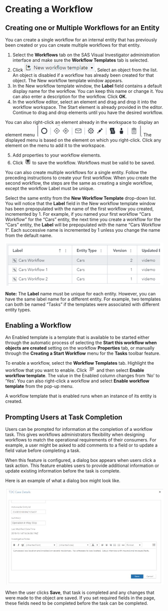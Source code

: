 
# Creating a Workflow

## Creating one or Multiple Workflows for an Entity

You can create a single workflow for an internal entity that has previously been created or you can create multiple workflows for that entity.

1. Select the **Workflows** tab on the SAS Visual Investigator administration interface and make sure the **Workflow Templates** tab is selected.
2. Click ![ ](images/new-workflow-template.png). Select an object from the list. An object is disabled if a workflow has already been created for that object. The New workflow template window appears.
3. In the New workflow template window, the **Label** field contains a default display name for the workflow. You can keep this name or change it. You can also enter a description for the workflow. Click **OK**.
4. In the workflow editor, select an element and drag and drop it into the workflow workspace. The Start element is already provided in the editor. Continue to drag and drop elements until you have the desired workflow.

You can also right-click an element already in the workspace to display an element menu ![ ](images/elements.png). The displayed menu is based on the element on which you right-click. Click any element on the menu to add it to the workspace.

5. Add properties to your workflow elements.
6. Click ![ ](images/save-icon.png) to save the workflow. Workflows must be valid to be saved.

You can also create multiple workflows for a single entity. Follow the preceding instructions to create your first workflow. When you create the second workflow, the steps are the same as creating a single workflow, except the workflow Label must be unique.

Select the same entity from the **New Workflow Template** drop-down list. You will notice that the **Label** field in the New workflow template window has been prepopulated with the name of the first workflow you created, incremented by 1. For example, if you named your first workflow “Cars Workflow” for the “Cars” entity, the next time you create a workflow for the “Cars” entity, the **Label** will be prepopulated with the name “Cars Workflow 1”. Each successive name is incremented by 1 unless you change the name from the default name.

![ ](images/workflow-increments.png)

**Note:** The **Label** name must be unique for each entity. However, you can have the same label name for a different entity. For example, two templates can both be named “Tasks” if the templates were associated with different entity types.

## Enabling a Workflow

An Enabled template is a template that is available to be started either through the automatic process of selecting the **Start this workflow when <Entity Name> objects are created** setting on the workflow **Properties** tab, or manually through the **Creating a Start Workflow** menu for the **Tasks** toolbar feature.

To enable a workflow, select the **Workflow Templates** tab. Highlight the workflow that you want to enable. Click ![ ](images/overflow-menu.png) and then select **Enable workflow template**. The value in the Enabled column changes from ‘No’ to ‘Yes’. You can also right-click a workflow and select **Enable workflow template** from the pop-up menu.

A workflow template that is enabled runs when an instance of its entity is created.

## Prompting Users at Task Completion

Users can be prompted for information at the completion of a workflow task. This gives workflows administrators flexibility when designing workflows to match the operational requirements of their consumers. For example, a user might be asked to add comments to a field or to update a field value before completing a task.

When this feature is configured, a dialog box appears when users click a task action. This feature enables users to provide additional information or update existing information before the task is complete.

Here is an example of what a dialog box might look like.

![ ](images/task-details.png)

When the user clicks **Save**, that task is completed and any changes that were made to the object are saved. If you set required fields in the page, these fields need to be completed before the task can be completed.

